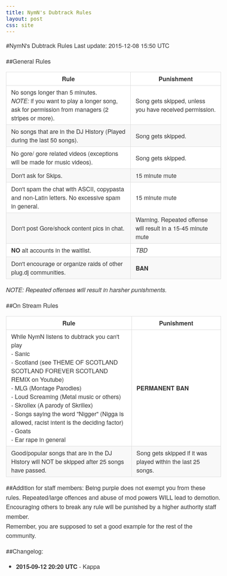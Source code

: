 ```yaml
---
title: NymN's Dubtrack Rules
layout: post
css: site
---
```

#NymN's Dubtrack Rules
Last update: 2015-12-08 15:50 UTC

##General Rules

| Rule      | Punishment   |
|-----------|--------------|
| No songs longer than 5 minutes. <br>*NOTE:* if you want to play a longer song, ask for permission from managers (2 stripes or more). | Song gets skipped, unless you have received permission. |
| No songs that are in the DJ History (Played during the last 50 songs). | Song gets skipped. |
| No gore/ gore related videos (exceptions will be made for music videos). | Song gets skipped. |
| Don't ask for Skips. | 15 minute mute |
| Don't spam the chat with ASCII, copypasta and non-Latin letters. No excessive spam in general. | 15 minute mute |
| Don't post Gore/shock content pics in chat. |Warning. Repeated offense will result in a 15-45 minute mute |
| **NO** alt accounts in the waitlist. | *TBD* |
| Don't encourage or organize raids of other plug.dj communities. | **BAN** |

*NOTE: Repeated offenses will result in harsher punishments.*

##On Stream Rules

| Rule      | Punishment   |
|-----------|--------------|
| While NymN listens to dubtrack you can't play<br> - Sanic<br> - Scotland (see THEME OF SCOTLAND SCOTLAND FOREVER SCOTLAND REMIX on Youtube)<br> - MLG (Montage Parodies)<br> - Loud Screaming (Metal music or others)<br> - Skrollex (A parody of Skrillex)<br> - Songs saying the word "Nigger" (Nigga is allowed, racist intent is the deciding factor)<br> - Goats<br> - Ear rape in general<br> | **PERMANENT BAN** |
| Good/popular songs that are in the DJ History will NOT be skipped after 25 songs have passed. | Song gets skipped if it was played within the last 25 songs. |

##Addition for staff members:
Being purple does not exempt you from these rules. Repeated/large offences and abuse of mod powers WILL lead to demotion.  
Encouraging others to break any rule will be punished by a higher authority staff member.  
Remember, you are supposed to set a good example for the rest of the community.  

##Changelog:
 * **2015-09-12 20:20 UTC** - Kappa


<style>
body {
    font-family: "Helvetica Neue", Helvetica, "Segoe UI", Arial, freesans, sans-serif;
    color: #333;
    font-size: 16px;
    line-height: 1.6;
}
table th,  table td {
    padding: 6px 13px;
    border: 1px solid #ddd;
}
table {
    border-collapse: collapse;
    border-spacing: 2px;
}

table tr {
  border-top: 1px solid #ccc;
  background-color: #fff;
}
table tr:nth-child(2n) {
  background-color: #f8f8f8;
}
</style>
